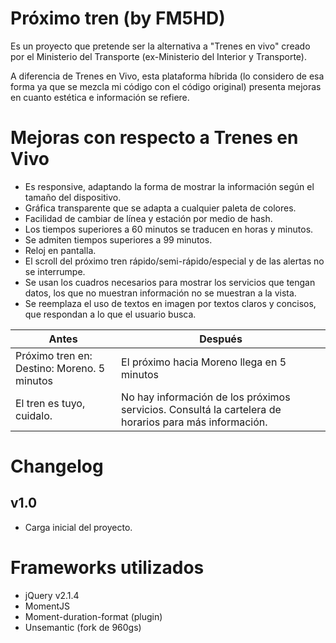 # Próximo tren (by FM5HD)
Es un proyecto que pretende ser la alternativa a "Trenes en vivo" creado por el Ministerio del Transporte (ex-Ministerio del Interior y Transporte).

A diferencia de Trenes en Vivo, esta plataforma híbrida (lo considero de esa forma ya que se mezcla mi código con el código original) presenta mejoras en cuanto estética e información se refiere.


# Mejoras con respecto a Trenes en Vivo
* Es responsive, adaptando la forma de mostrar la información según el tamaño del dispositivo.
* Gráfica transparente que se adapta a cualquier paleta de colores.
* Facilidad de cambiar de línea y estación por medio de hash. 
* Los tiempos superiores a 60 minutos se traducen en horas y minutos. 
* Se admiten tiempos superiores a 99 minutos. 
* Reloj en pantalla. 
* El scroll del próximo tren rápido/semi-rápido/especial y de las alertas no se interrumpe.
* Se usan los cuadros necesarios para mostrar los servicios que tengan datos, los que no muestran información no se muestran a la vista. 
* Se reemplaza el uso de textos en imagen por textos claros y concisos, que respondan a lo que el usuario busca.

| Antes | Después |
| ------------- |-------------|
| Próximo tren en: Destino: Moreno. 5 minutos | El próximo hacia Moreno llega en 5 minutos |
| El tren es tuyo, cuidalo. | No hay información de los próximos servicios. Consultá la cartelera de horarios para más información. |

# Changelog
## v1.0
* Carga inicial del proyecto.


# Frameworks utilizados

* jQuery v2.1.4
* MomentJS 
* Moment-duration-format (plugin) 
* Unsemantic (fork de 960gs)